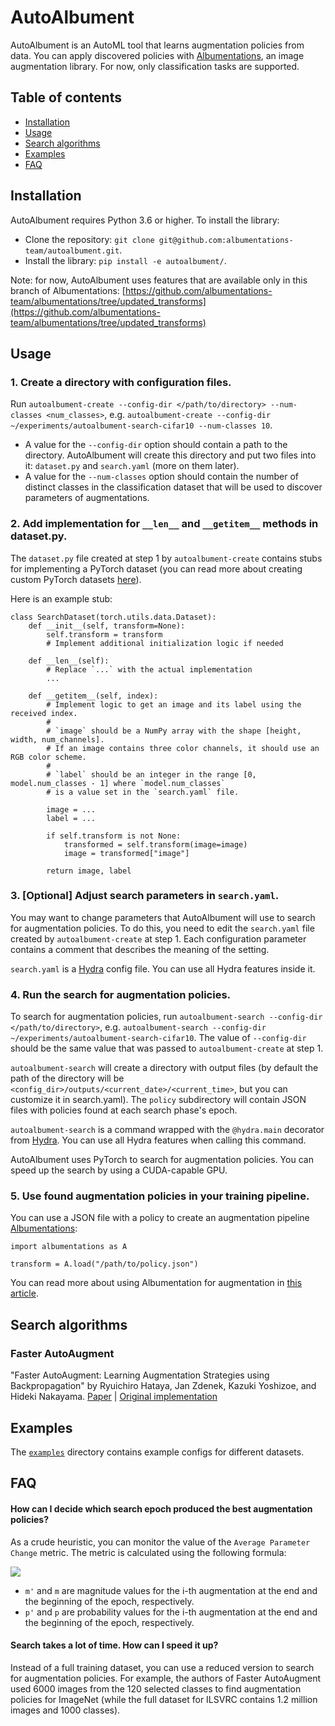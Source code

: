 # AutoAlbument

AutoAlbument is an AutoML tool that learns augmentation policies from data. You can apply discovered policies with [Albumentations](https://github.com/albumentations-team/albumentations), an image augmentation library. For now, only classification tasks are supported.


## Table of contents
- [Installation](#installation)
- [Usage](#usage)
- [Search algorithms](#search-algorithms)
- [Examples](#examples)
- [FAQ](#faq)


## Installation
AutoAlbument requires Python 3.6 or higher. To install the library:
- Clone the repository: `git clone git@github.com:albumentations-team/autoalbument.git`.
- Install the library: `pip install -e autoalbument/`.

Note: for now, AutoAlbument uses features that are available only in this branch of Albumentations: [https://github.com/albumentations-team/albumentations/tree/updated_transforms](https://github.com/albumentations-team/albumentations/tree/updated_transforms)


## Usage
### 1. Create a directory with configuration files.
 Run `autoalbument-create --config-dir </path/to/directory> --num-classes <num_classes>`, e.g. `autoalbument-create --config-dir ~/experiments/autoalbument-search-cifar10 --num-classes 10`.
 - A value for the `--config-dir` option should contain a path to the directory. AutoAlbument will create this directory and put two files into it: `dataset.py` and `search.yaml` (more on them later).
 - A value for the `--num-classes` option should contain the number of distinct classes in the classification dataset that will be used to discover parameters of augmentations.

### 2. Add implementation for `__len__` and `__getitem__` methods in dataset.py.

The `dataset.py` file created at step 1 by `autoalbument-create` contains stubs for implementing a PyTorch dataset (you can read more about creating custom PyTorch datasets [here](https://pytorch.org/tutorials/beginner/data_loading_tutorial.html)).

Here is an example stub:

```
class SearchDataset(torch.utils.data.Dataset):
    def __init__(self, transform=None):
        self.transform = transform
        # Implement additional initialization logic if needed

    def __len__(self):
        # Replace `...` with the actual implementation
        ...

    def __getitem__(self, index):
        # Implement logic to get an image and its label using the received index.
        #
        # `image` should be a NumPy array with the shape [height, width, num_channels].
        # If an image contains three color channels, it should use an RGB color scheme.
        #
        # `label` should be an integer in the range [0, model.num_classes - 1] where `model.num_classes`
        # is a value set in the `search.yaml` file.

        image = ...
        label = ...

        if self.transform is not None:
            transformed = self.transform(image=image)
            image = transformed["image"]

        return image, label
```

### 3. \[Optional\] Adjust search parameters in `search.yaml`.
You may want to change parameters that AutoAlbument will use to search for augmentation policies. To do this, you need to edit the `search.yaml` file created by `autoalbument-create` at step 1. Each configuration parameter contains a comment that describes the meaning of the setting.

`search.yaml` is a [Hydra](https://hydra.cc/) config file. You can use all Hydra features inside it.

### 4. Run the search for augmentation policies.

To search for augmentation policies, run `autoalbument-search --config-dir </path/to/directory>`, e.g. `autoalbument-search --config-dir ~/experiments/autoalbument-search-cifar10`. The value of `--config-dir` should be the same value that was passed to `autoalbument-create` at step 1.

`autoalbument-search` will create a directory with output files (by default the path of the directory will be `<config_dir>/outputs/<current_date>/<current_time>`, but you can customize it in search.yaml).  The `policy` subdirectory will contain JSON files with policies found at each search phase's epoch.

`autoalbument-search` is a command wrapped with the `@hydra.main` decorator from [Hydra](https://hydra.cc/). You can use all Hydra features when calling this command.

AutoAlbument uses PyTorch to search for augmentation policies. You can speed up the search by using a CUDA-capable GPU.

### 5. Use found augmentation policies in your training pipeline.
You can use a JSON file with a policy to create an augmentation pipeline [Albumentations](https://github.com/albumentations-team/albumentations):

```
import albumentations as A

transform = A.load("/path/to/policy.json")
```

You can read more about using Albumentation for augmentation in [this article](https://albumentations.ai/docs/getting_started/image_augmentation/).


## Search algorithms

### Faster AutoAugment
"Faster AutoAugment: Learning Augmentation Strategies using Backpropagation"  by Ryuichiro Hataya, Jan Zdenek, Kazuki Yoshizoe, and Hideki Nakayama. [Paper](https://arxiv.org/abs/1911.06987) | [Original implementation](https://github.com/moskomule/dda/tree/master/faster_autoaugment)


## Examples
The [`examples`](examples/) directory contains example configs for different datasets.


## FAQ
#### How can I decide which search epoch produced the best augmentation policies?
As a crude heuristic, you can monitor the value of the `Average Parameter Change` metric. The metric is calculated using the following formula:

![](https://render.githubusercontent.com/render/math?math=\frac{1}{n}\sum_{i=1}^{n}\left%20|%20m_i%27%20\cdot%20p_i%27%20-%20m_i%20\cdot%20p_i%20\right%20|)

- `m'`  and `m` are magnitude values for the i-th augmentation at the end and the beginning of the epoch, respectively.
- `p'`  and `p` are probability values for the i-th augmentation at the end and the beginning of the epoch, respectively.

#### Search takes a lot of time. How can I speed it up?
Instead of a full training dataset, you can use a reduced version to search for augmentation policies. For example, the authors of Faster AutoAugment used 6000 images from the 120 selected classes to find augmentation policies for ImageNet (while the full dataset for ILSVRC contains 1.2 million images and 1000 classes).
